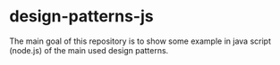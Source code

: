 # design-patterns-js
The main goal of this repository is to show some example in java script (node.js) of the main used design patterns.

